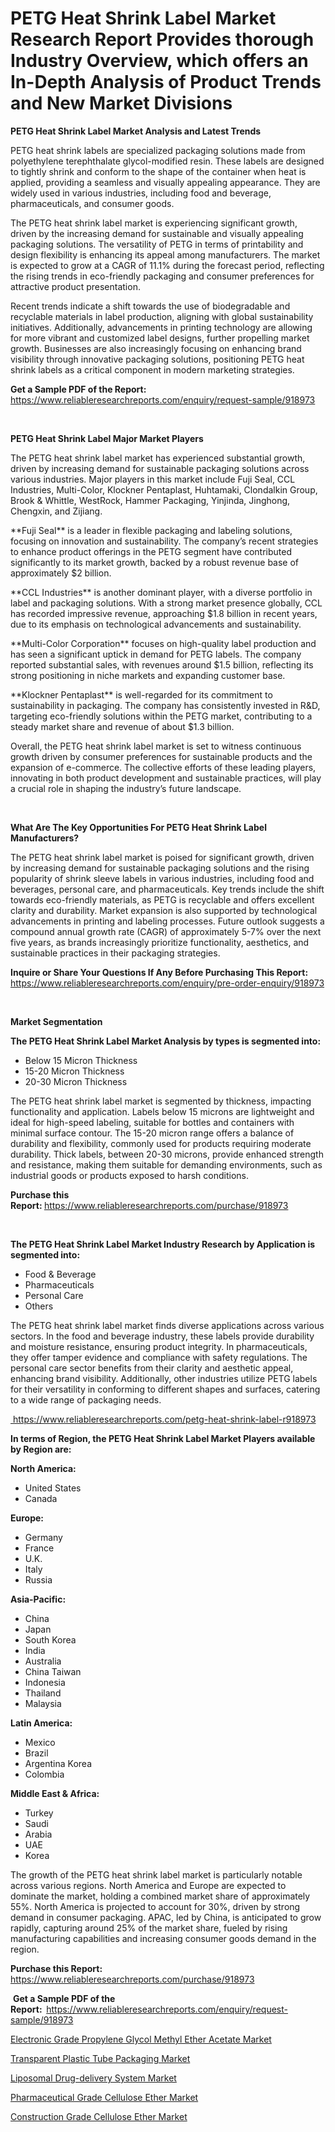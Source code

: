 <p><h1>PETG Heat Shrink Label Market Research Report Provides thorough Industry Overview, which offers an In-Depth Analysis of Product Trends and New Market Divisions</h1></p><p><strong>PETG Heat Shrink Label Market Analysis and Latest Trends</strong></p>
<p><p>PETG heat shrink labels are specialized packaging solutions made from polyethylene terephthalate glycol-modified resin. These labels are designed to tightly shrink and conform to the shape of the container when heat is applied, providing a seamless and visually appealing appearance. They are widely used in various industries, including food and beverage, pharmaceuticals, and consumer goods.</p><p>The PETG heat shrink label market is experiencing significant growth, driven by the increasing demand for sustainable and visually appealing packaging solutions. The versatility of PETG in terms of printability and design flexibility is enhancing its appeal among manufacturers. The market is expected to grow at a CAGR of 11.1% during the forecast period, reflecting the rising trends in eco-friendly packaging and consumer preferences for attractive product presentation.</p><p>Recent trends indicate a shift towards the use of biodegradable and recyclable materials in label production, aligning with global sustainability initiatives. Additionally, advancements in printing technology are allowing for more vibrant and customized label designs, further propelling market growth. Businesses are also increasingly focusing on enhancing brand visibility through innovative packaging solutions, positioning PETG heat shrink labels as a critical component in modern marketing strategies.</p></p>
<p><strong>Get a Sample PDF of the Report:&nbsp;</strong> <a href="https://www.reliableresearchreports.com/enquiry/request-sample/918973?utm_campaign=24&utm_medium=2&utm_source=Github&utm_content=ia&utm_term=02042025&utm_id=petg-heat-shrink-label">https://www.reliableresearchreports.com/enquiry/request-sample/918973</a></p>
<p>&nbsp;</p>
<p><strong>PETG Heat Shrink Label Major Market Players</strong></p>
<p><p>The PETG heat shrink label market has experienced substantial growth, driven by increasing demand for sustainable packaging solutions across various industries. Major players in this market include Fuji Seal, CCL Industries, Multi-Color, Klockner Pentaplast, Huhtamaki, Clondalkin Group, Brook & Whittle, WestRock, Hammer Packaging, Yinjinda, Jinghong, Chengxin, and Zijiang.</p><p>**Fuji Seal** is a leader in flexible packaging and labeling solutions, focusing on innovation and sustainability. The company’s recent strategies to enhance product offerings in the PETG segment have contributed significantly to its market growth, backed by a robust revenue base of approximately $2 billion.</p><p>**CCL Industries** is another dominant player, with a diverse portfolio in label and packaging solutions. With a strong market presence globally, CCL has recorded impressive revenue, approaching $1.8 billion in recent years, due to its emphasis on technological advancements and sustainability.</p><p>**Multi-Color Corporation** focuses on high-quality label production and has seen a significant uptick in demand for PETG labels. The company reported substantial sales, with revenues around $1.5 billion, reflecting its strong positioning in niche markets and expanding customer base.</p><p>**Klockner Pentaplast** is well-regarded for its commitment to sustainability in packaging. The company has consistently invested in R&D, targeting eco-friendly solutions within the PETG market, contributing to a steady market share and revenue of about $1.3 billion.</p><p>Overall, the PETG heat shrink label market is set to witness continuous growth driven by consumer preferences for sustainable products and the expansion of e-commerce. The collective efforts of these leading players, innovating in both product development and sustainable practices, will play a crucial role in shaping the industry’s future landscape.</p></p>
<p>&nbsp;</p>
<p><strong>What Are The Key Opportunities For PETG Heat Shrink Label Manufacturers?</strong></p>
<p><p>The PETG heat shrink label market is poised for significant growth, driven by increasing demand for sustainable packaging solutions and the rising popularity of shrink sleeve labels in various industries, including food and beverages, personal care, and pharmaceuticals. Key trends include the shift towards eco-friendly materials, as PETG is recyclable and offers excellent clarity and durability. Market expansion is also supported by technological advancements in printing and labeling processes. Future outlook suggests a compound annual growth rate (CAGR) of approximately 5-7% over the next five years, as brands increasingly prioritize functionality, aesthetics, and sustainable practices in their packaging strategies.</p></p>
<p><strong>Inquire or Share Your Questions If Any Before Purchasing This Report:</strong> <a href="https://www.reliableresearchreports.com/enquiry/pre-order-enquiry/918973?utm_campaign=24&utm_medium=2&utm_source=Github&utm_content=ia&utm_term=02042025&utm_id=petg-heat-shrink-label">https://www.reliableresearchreports.com/enquiry/pre-order-enquiry/918973</a></p>
<p>&nbsp;</p>
<p><strong>Market Segmentation</strong></p>
<p><strong>The PETG Heat Shrink Label Market Analysis by types is segmented into:</strong></p>
<p><ul><li>Below 15 Micron Thickness</li><li>15-20 Micron Thickness</li><li>20-30 Micron Thickness</li></ul></p>
<p><p>The PETG heat shrink label market is segmented by thickness, impacting functionality and application. Labels below 15 microns are lightweight and ideal for high-speed labeling, suitable for bottles and containers with minimal surface contour. The 15-20 micron range offers a balance of durability and flexibility, commonly used for products requiring moderate durability. Thick labels, between 20-30 microns, provide enhanced strength and resistance, making them suitable for demanding environments, such as industrial goods or products exposed to harsh conditions.</p></p>
<p><strong>Purchase this Report:&nbsp;</strong><a href="https://www.reliableresearchreports.com/purchase/918973?utm_campaign=24&utm_medium=2&utm_source=Github&utm_content=ia&utm_term=02042025&utm_id=petg-heat-shrink-label">https://www.reliableresearchreports.com/purchase/918973</a></p>
<p>&nbsp;</p>
<p><strong>The PETG Heat Shrink Label Market Industry Research by Application is segmented into:</strong></p>
<p><ul><li>Food & Beverage</li><li>Pharmaceuticals</li><li>Personal Care</li><li>Others</li></ul></p>
<p><p>The PETG heat shrink label market finds diverse applications across various sectors. In the food and beverage industry, these labels provide durability and moisture resistance, ensuring product integrity. In pharmaceuticals, they offer tamper evidence and compliance with safety regulations. The personal care sector benefits from their clarity and aesthetic appeal, enhancing brand visibility. Additionally, other industries utilize PETG labels for their versatility in conforming to different shapes and surfaces, catering to a wide range of packaging needs.</p></p>
<p><a href="https://www.reliableresearchreports.com/petg-heat-shrink-label-r918973?utm_campaign=24&utm_medium=2&utm_source=Github&utm_content=ia&utm_term=02042025&utm_id=petg-heat-shrink-label">&nbsp;https://www.reliableresearchreports.com/petg-heat-shrink-label-r918973</a></p>
<p><strong>In terms of Region, the PETG Heat Shrink Label Market Players available by Region are:</strong></p>
<p>
    <p> <strong> North America: </strong>
        <ul>
            <li>United States</li>
            <li>Canada</li>
        </ul>
        </p> 
    <p> <strong> Europe: </strong>
        <ul>
            <li>Germany</li>
            <li>France</li>
            <li>U.K.</li>
            <li>Italy</li>
            <li>Russia</li>
        </ul>
        </p> 
    <p> <strong> Asia-Pacific: </strong>
        <ul>
            <li>China</li>
            <li>Japan</li>
            <li>South Korea</li>
            <li>India</li>
            <li>Australia</li>
            <li>China Taiwan</li>
            <li>Indonesia</li>
            <li>Thailand</li>
            <li>Malaysia</li>
        </ul>
        </p> 
    <p> <strong> Latin America: </strong>
        <ul>
            <li>Mexico</li>
            <li>Brazil</li>
            <li>Argentina Korea</li>
            <li>Colombia</li>
        </ul>
        </p> 
    <p> <strong> Middle East & Africa: </strong>
        <ul>
            <li>Turkey</li>
            <li>Saudi</li>
            <li>Arabia</li>
            <li>UAE</li>
            <li>Korea</li>
        </ul>
    </p>
    </p>
<p><p>The growth of the PETG heat shrink label market is particularly notable across various regions. North America and Europe are expected to dominate the market, holding a combined market share of approximately 55%. North America is projected to account for 30%, driven by strong demand in consumer packaging. APAC, led by China, is anticipated to grow rapidly, capturing around 25% of the market share, fueled by rising manufacturing capabilities and increasing consumer goods demand in the region.</p></p>
<p><strong>Purchase this Report: </strong><a href="https://www.reliableresearchreports.com/purchase/918973?utm_campaign=24&utm_medium=2&utm_source=Github&utm_content=ia&utm_term=02042025&utm_id=petg-heat-shrink-label">https://www.reliableresearchreports.com/purchase/918973</a></p>
<p>&nbsp;<strong>Get a Sample PDF of the Report:&nbsp;&nbsp;</strong><a href="https://www.reliableresearchreports.com/enquiry/request-sample/918973?utm_campaign=24&utm_medium=2&utm_source=Github&utm_content=ia&utm_term=02042025&utm_id=petg-heat-shrink-label">https://www.reliableresearchreports.com/enquiry/request-sample/918973</a></p>
<p><strong></strong></p>
<p><p><a href="https://github.com/swaftaenglem/Market-Research-Report-List-1/blob/main/electronic-grade-propylene-glycol-methyl-ether-acetate-market.md?utm_campaign=24&utm_medium=2&utm_source=Github&utm_content=ia&utm_term=02042025&utm_id=petg-heat-shrink-label">Electronic Grade Propylene Glycol Methyl Ether Acetate Market</a></p><p><a href="https://github.com/gassmkalay/Market-Research-Report-List-1/blob/main/transparent-plastic-tube-packaging-market.md?utm_campaign=24&utm_medium=2&utm_source=Github&utm_content=ia&utm_term=02042025&utm_id=petg-heat-shrink-label">Transparent Plastic Tube Packaging Market</a></p><p><a href="https://github.com/blauetrelawz/Market-Research-Report-List-1/blob/main/liposomal-drug-delivery-system-market.md?utm_campaign=24&utm_medium=2&utm_source=Github&utm_content=ia&utm_term=02042025&utm_id=petg-heat-shrink-label">Liposomal Drug-delivery System Market</a></p><p><a href="https://github.com/laveeasaadrh/Market-Research-Report-List-1/blob/main/pharmaceutical-grade-cellulose-ether-market.md?utm_campaign=24&utm_medium=2&utm_source=Github&utm_content=ia&utm_term=02042025&utm_id=petg-heat-shrink-label">Pharmaceutical Grade Cellulose Ether Market</a></p><p><a href="https://github.com/bichukapac/Market-Research-Report-List-1/blob/main/construction-grade-cellulose-ether-market.md?utm_campaign=24&utm_medium=2&utm_source=Github&utm_content=ia&utm_term=02042025&utm_id=petg-heat-shrink-label">Construction Grade Cellulose Ether Market</a></p></p>